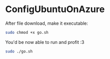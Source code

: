 # ConfigUbuntuOnAzure
After file download, make it executable:
```bash
sudo chmod +x go.sh
```
You'd be now able to run and profit :3
```bash
sudo ./go.sh
```
